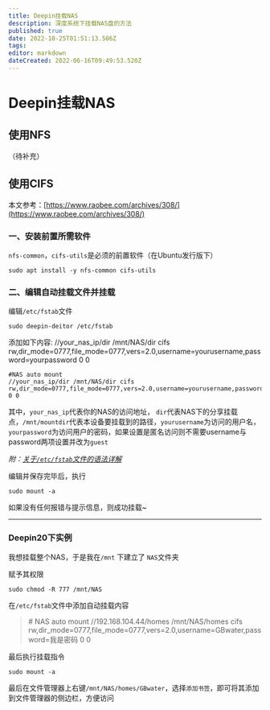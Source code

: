 ```yaml
---
title: Deepin挂载NAS
description: 深度系统下挂载NAS盘的方法
published: true
date: 2022-10-25T01:51:13.506Z
tags: 
editor: markdown
dateCreated: 2022-06-16T09:49:53.520Z
---
```


# Deepin挂载NAS

## 使用NFS
（待补充）

## 使用CIFS
本文参考：[https://www.raobee.com/archives/308/](https://www.raobee.com/archives/308/)


### 一、安装前置所需软件

`nfs-common`，`cifs-utils`是必须的前置软件（在Ubuntu发行版下）

```shell
sudo apt install -y nfs-common cifs-utils
```

### 二、编辑自动挂载文件并挂载

编辑`/etc/fstab`文件

``` shell
sudo deepin-deitor /etc/fstab
```

添加如下内容:
//your_nas_ip/dir /mnt/NAS/dir cifs rw,dir_mode=0777,file_mode=0777,vers=2.0,username=yourusername,password=yourpassword 0 0

``` shell
#NAS auto mount
//your_nas_ip/dir /mnt/NAS/dir cifs rw,dir_mode=0777,file_mode=0777,vers=2.0,username=yourusername,password=yourpassword 0 0
```

其中，`your_nas_ip`代表你的NAS的访问地址， `dir`代表NAS下的分享挂载点，`/mnt/mountdir`代表本设备要挂载到的路径，`yourusername`为访问的用户名，`yourpassword`为访问用户的密码，如果设置是匿名访问则不需要username与password两项设置并改为`guest`

*附：[关于`/etc/fstab`文件的语法详解](https://blog.csdn.net/youmatterhsp/article/details/83933158)*

编辑并保存完毕后，执行

``` shell
sudo mount -a
```

如果没有任何报错与提示信息，则成功挂载~

---------

### Deepin20下实例

我想挂载整个NAS，于是我在`/mnt` 下建立了 `NAS`文件夹

赋予其权限

```shell
sudo chmod -R 777 /mnt/NAS
```

在`/etc/fstab`文件中添加自动挂载内容

> \# NAS auto mount
> //192.168.104.44/homes /mnt/NAS/homes cifs rw,dir_mode=0777,file_mode=0777,vers=2.0,username=GBwater,password=我是密码 0 0

最后执行挂载指令

``` shell
sudo mount -a
```

最后在文件管理器上右键`/mnt/NAS/homes/GBwater`，选择`添加书签`，即可将其添加到文件管理器的侧边栏，方便访问


